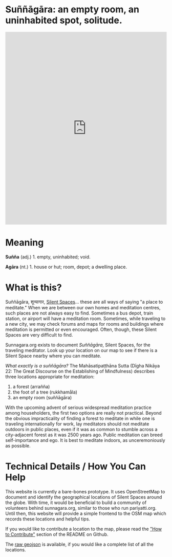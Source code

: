 <link rel="apple-touch-icon" sizes="57x57" href="/favicon/apple-icon-57x57.png">
<link rel="apple-touch-icon" sizes="60x60" href="/favicon/apple-icon-60x60.png">
<link rel="apple-touch-icon" sizes="72x72" href="/favicon/apple-icon-72x72.png">
<link rel="apple-touch-icon" sizes="76x76" href="/favicon/apple-icon-76x76.png">
<link rel="apple-touch-icon" sizes="114x114" href="/favicon/apple-icon-114x114.png">
<link rel="apple-touch-icon" sizes="120x120" href="/favicon/apple-icon-120x120.png">
<link rel="apple-touch-icon" sizes="144x144" href="/favicon/apple-icon-144x144.png">
<link rel="apple-touch-icon" sizes="152x152" href="/favicon/apple-icon-152x152.png">
<link rel="apple-touch-icon" sizes="180x180" href="/favicon/apple-icon-180x180.png">
<link rel="icon" type="image/png" sizes="192x192"  href="/favicon/android-icon-192x192.png">
<link rel="icon" type="image/png" sizes="32x32" href="/favicon/favicon-32x32.png">
<link rel="icon" type="image/png" sizes="96x96" href="/favicon/favicon-96x96.png">
<link rel="icon" type="image/png" sizes="16x16" href="/favicon/favicon-16x16.png">
<link rel="manifest" href="/favicon/manifest.json">
<meta name="msapplication-TileColor" content="#ffffff">
<meta name="msapplication-TileImage" content="/favicon/ms-icon-144x144.png">
<meta name="theme-color" content="#ffffff">

<h1>Suññāgāra: an empty room, an uninhabited spot, solitude.</h1>

<iframe width="100%" height="600px" frameborder="0" allowfullscreen src="https://umap.openstreetmap.fr/en/map/sunnagaraorg_382966#5/17.799/85.891?scaleControl=false&miniMap=false&scrollWheelZoom=false&zoomControl=true&allowEdit=false&moreControl=true&searchControl=null&tilelayersControl=null&embedControl=null&datalayersControl=true&onLoadPanel=undefined&captionBar=false">
</iframe>


<h1>Meaning</h1>

<p>
  <strong>Suñña</strong> (adj.) 1. empty, uninhabited; void.
</p>
<p>
  <strong>Agāra</strong> (nt.) 1. house or hut; room, depot; a dwelling place.
</p>

<h1>What is this?</h1>

<p>
  Suññāgāra, शून्यागार, <a href="https://medium.com/siggu/silent-spaces-160d3a44fa3d">Silent Spaces</a>... these are all ways of saying "a place to meditate." When we are between our own homes and meditation centres, such places are not always easy to find. Sometimes a bus depot, train station, or airport will have a meditation room. Sometimes, while traveling to a new city, we may check forums and maps for rooms and buildings where meditation is permitted or even encouraged. Often, though, these Silent Spaces are very difficult to find.
</p>
<p>
  Sunnagara.org exists to document <em>Suññāgāra</em>, Silent Spaces, for the traveling meditator. Look up your location on our map to see if there is a Silent Space nearby where you can meditate.
</p>
<p>
  <em>What exactly is a suññāgāra?</em> The Mahāsatipaṭṭhāna Sutta (Dīgha Nikāya 22: The Great Discourse on the Establishing of Mindfulness) describes three locations appropriate for meditation:
  </p>

<ol>
    <li>a forest (arrañña)</li>
    <li>the foot of a tree (rukkhamåla)</li>
    <li>an empty room (suññāgāra)</li>
</ol>

<p>
  With the upcoming advent of serious widespread meditation practice among householders, the first two options are really not practical. Beyond the obvious impracticality of finding a forest to meditate in while one is traveling internationally for work, lay meditators should not meditate outdoors in public places, even if it was as common to stumble across a city-adjacent forest as it was 2500 years ago. Public meditation can breed self-importance and ego. It is best to meditate indoors, as unceremoniously as possible.
</p>


<h1>Technical Details / How You Can Help</h1>

<p>
  This website is currently a bare-bones prototype. It uses OpenStreetMap to document and identify the geographical locations of Silent Spaces around the globe. With time, it would be beneficial to build a community of volunteers behind sunnagara.org, similar to those who run pariyatti.org. Until then, this website will provide a simple frontend to the OSM map which records these locations and helpful tips.
</p>

<p>
  If you would like to contribute a location to the map, please read the <a href="https://github.com/deobald/sunnagara.org#how-to-contribute">"How to Contribute"</a> section of the README on Github.
</p>

<p>
  The <a href="data/sunnagara_org.geojson">raw geojson</a> is available, if you would like a complete list of all the locations.
</p>
